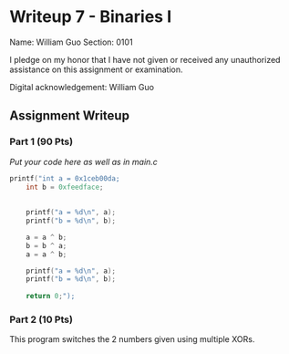 # Writeup 7 - Binaries I

Name: William Guo
Section: 0101

I pledge on my honor that I have not given or received any unauthorized
assistance on this assignment or examination.

Digital acknowledgement: William Guo

## Assignment Writeup

### Part 1 (90 Pts)

*Put your code here as well as in main.c*
```c
printf("int a = 0x1ceb00da;
    int b = 0xfeedface;
    
	
	printf("a = %d\n", a);
	printf("b = %d\n", b);

    a = a ^ b;
    b = b ^ a;
    a = a ^ b;

    printf("a = %d\n", a);
	printf("b = %d\n", b);
    
    return 0;");
```

### Part 2 (10 Pts)
This program switches the 2 numbers given using multiple XORs.
